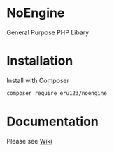 # NoEngine
General Purpose PHP Libary

# Installation

Install with Composer
```bash
composer require eru123/noengine
```

# Documentation
Please see [Wiki](https://github.com/eru123/NoEngine/wiki)